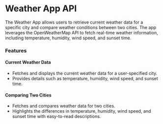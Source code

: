 <h1>Weather App API</h1>

<p>The Weather App allows users to retrieve current weather data for a specific city and compare weather conditions between two cities. The app leverages the OpenWeatherMap API to fetch real-time weather information, including temperature, humidity, wind speed, and sunset time.</p>


<h3>Features</h3>
<h4>Current Weather Data</h4>

<ul>
    <li>Fetches and displays the current weather data for a user-specified city.</li>
    <li>Provides details such as temperature, humidity, wind speed, and sunset time.</li>
</ul>

<h4>Comparing Two Cities</h4>
<ul>
    <li>Fetches and compares weather data for two cities.</li>
    <li>Highlights the differences in temperature, humidity, wind speed, and sunset time with easy-to-read descriptions.</li>
</ul>